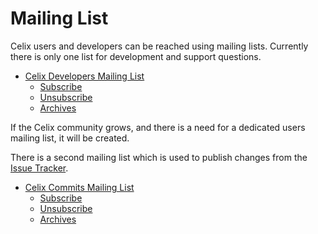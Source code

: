 # Mailing List

Celix users and developers can be reached using mailing lists. Currently there is only one list for development and 
support questions.

- [Celix Developers Mailing List](mailto:dev@celix.apache.org)
    - [Subscribe](mailto:dev-subscribe@celix.apache.org)
    - [Unsubscribe](mailto:dev-unsubscribe@celix.apache.org)
    - [Archives](http://mail-archives.apache.org/mod_mbox/celix-dev/)
    
If the Celix community grows, and there is a need for a dedicated users mailing list, it will be created.

There is a second mailing list which is used to publish changes from the 
[Issue Tracker](/support/issuetracking.html).

- [Celix Commits Mailing List](mailto:commits@celix.apache.org)
    - [Subscribe](mailto:commits-subscribe@celix.apache.org)
    - [Unsubscribe](mailto:commits-unsubscribe@celix.apache.org)
    - [Archives](http://mail-archives.apache.org/mod_mbox/celix-commits/)
